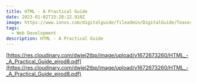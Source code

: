 ```yaml
---
title: HTML - A Practical Guide
date: 2023-01-02T15:28:22.910Z
image: https://www.ionos.com/digitalguide/fileadmin/DigitalGuide/Teaser/html-tagst.jpg
tags:
  - Web Development
description: HTML - A Practical Guide
---
```

<!--StartFragment-->

[https://res.cloudinary.com/dwjej2tbp/image/upload/v1672673260/HTML_-_A_Practical_Guide_ejrod8.pdf](https://res.cloudinary.com/dwjej2tbp/image/upload/v1672673260/HTML_-_A_Practical_Guide_ejrod8.pdf)

<!--EndFragment-->